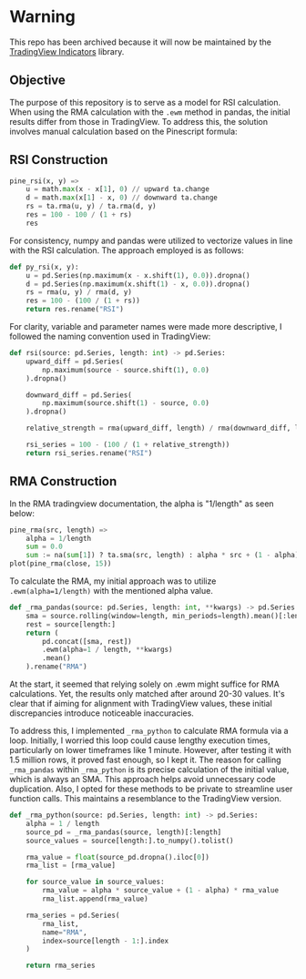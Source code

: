 # Warning

This repo has been archived because it will now be maintained by the [TradingView Indicators](https://github.com/m-marqx/TradingView-Indicators) library.

## Objective
The purpose of this repository is to serve as a model for RSI calculation. When using the RMA calculation with the `.ewm` method in pandas, the initial results differ from those in TradingView. To address this, the solution involves manual calculation based on the Pinescript formula:

## RSI Construction

```python
pine_rsi(x, y) => 
    u = math.max(x - x[1], 0) // upward ta.change
    d = math.max(x[1] - x, 0) // downward ta.change
    rs = ta.rma(u, y) / ta.rma(d, y)
    res = 100 - 100 / (1 + rs)
    res
```

For consistency, numpy and pandas were utilized to vectorize values in line with the RSI calculation. The approach employed is as follows:

```python
def py_rsi(x, y):
    u = pd.Series(np.maximum(x - x.shift(1), 0.0)).dropna()
    d = pd.Series(np.maximum(x.shift(1) - x, 0.0)).dropna()
    rs = rma(u, y) / rma(d, y)
    res = 100 - (100 / (1 + rs))
    return res.rename("RSI")
```

For clarity, variable and parameter names were made more descriptive, I followed the naming convention used in TradingView:

```python
def rsi(source: pd.Series, length: int) -> pd.Series:
    upward_diff = pd.Series(
        np.maximum(source - source.shift(1), 0.0)
    ).dropna()

    downward_diff = pd.Series(
        np.maximum(source.shift(1) - source, 0.0)
    ).dropna()

    relative_strength = rma(upward_diff, length) / rma(downward_diff, length)

    rsi_series = 100 - (100 / (1 + relative_strength))
    return rsi_series.rename("RSI")
```

## RMA Construction


In the RMA tradingview documentation, the alpha is "1/length" as seen below:

```python
pine_rma(src, length) =>
    alpha = 1/length
    sum = 0.0
    sum := na(sum[1]) ? ta.sma(src, length) : alpha * src + (1 - alpha) * nz(sum[1])
plot(pine_rma(close, 15))
``` 

To calculate the RMA, my initial approach was to utilize `.ewm(alpha=1/length)` with the mentioned alpha value. 

```python
def _rma_pandas(source: pd.Series, length: int, **kwargs) -> pd.Series:
    sma = source.rolling(window=length, min_periods=length).mean()[:length]
    rest = source[length:]
    return (
        pd.concat([sma, rest])
        .ewm(alpha=1 / length, **kwargs)
        .mean()
    ).rename("RMA")
```

At the start, it seemed that relying solely on .ewm might suffice for RMA calculations. Yet, the results only matched after around 20-30 values. It's clear that if aiming for alignment with TradingView values, these initial discrepancies introduce noticeable inaccuracies. 

To address this, I implemented `_rma_python` to calculate RMA formula via a loop. Initially, I worried this loop could cause lengthy execution times, particularly on lower timeframes like 1 minute. However, after testing it with 1.5 million rows, it proved fast enough, so I kept it. The reason for calling `_rma_pandas` within `_rma_python` is its precise calculation of the initial value, which is always an SMA. This approach helps avoid unnecessary code duplication. Also, I opted for these methods to be private to streamline user function calls. This maintains a resemblance to the TradingView version.

```python
def _rma_python(source: pd.Series, length: int) -> pd.Series:
    alpha = 1 / length
    source_pd = _rma_pandas(source, length)[:length]
    source_values = source[length:].to_numpy().tolist()

    rma_value = float(source_pd.dropna().iloc[0])
    rma_list = [rma_value]

    for source_value in source_values:
        rma_value = alpha * source_value + (1 - alpha) * rma_value
        rma_list.append(rma_value)

    rma_series = pd.Series(
        rma_list,
        name="RMA",
        index=source[length - 1:].index
    )

    return rma_series
```
